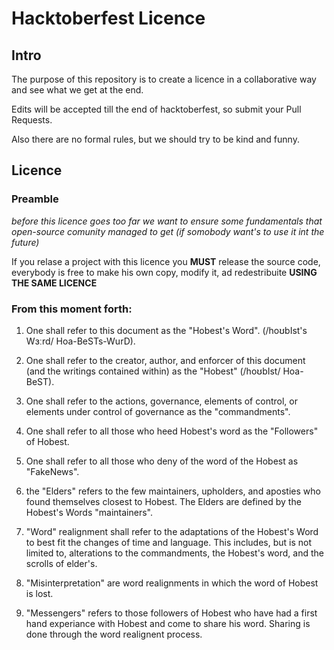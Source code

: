 # Hacktoberfest Licence 

## Intro 
The purpose of this repository is to create a licence in a collaborative way and see what we get at the end.

Edits will be accepted till the end of hacktoberfest, so submit your Pull Requests. 

Also there are no formal rules, but we should try to be kind and funny. 

## Licence
 
### Preamble
*before this licence goes too far we want to ensure some fundamentals that open-source comunity managed to get (if somobody want's to use it int the future)*

If you relase a project with this licence you **MUST** release the source code, everybody is free to make his own copy, modify it, ad redestribuite **USING THE SAME LICENCE**     
 
### From this moment forth:


1. One shall refer to this document as the "Hobest's Word". (/hoʊbIst's Wɜːrd/    Hoa-BeSTs-WurD).

2. One shall refer to the creator, author, and enforcer of this document (and the writings contained within) as the "Hobest" (/hoʊbIst/    Hoa-BeST).

3. One shall refer to the actions, governance, elements of control, or elements under control of governance as the "commandments".

4. One shall refer to all those who heed Hobest's word as the "Followers" of Hobest.

5. One shall refer to all those who deny of the word of the Hobest as "FakeNews". 

6. the "Elders" refers to the few maintainers, upholders, and aposties who found themselves closest to Hobest. The Elders are defined by the Hobest's Words "maintainers".

7. "Word" realignment shall refer to the adaptations of the Hobest's Word to best fit the changes of time and language. This includes, but is not limited to, alterations to the commandments, the Hobest's word, and the scrolls of elder's.

8. "Misinterpretation" are word realignments in which the word of Hobest is lost.

9. "Messengers" refers to those followers of Hobest who have had a first hand experiance with Hobest and come to share his word. Sharing is done through the word realignent process.
